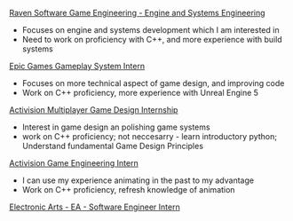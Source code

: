 [Raven Software Game Engineering - Engine and Systems Engineering](https://careers.ravensoftware.com/job/R025908/2026-US-Summer-Internships-Game-Engineering)
* Focuses on engine and systems development which I am interested in
* Need to work on proficiency with C++, and more experience with build systems

[Epic Games Gameplay System Intern](https://www.epicgames.com/site/en-US/careers/jobs/5686204004)
* Focuses on more technical aspect of game design, and improving code
* Work on C++ proficiency, more experience with Unreal Engine 5

[Activision Multiplayer Game Design Internship](https://careers.activision.com/job/R025957/2026-US-Summer-Internships-Game-Design)
* Interest in game design an polishing game systems
* work on C++ proficiency; not neccesarry - learn introductory python; Understand fundamental Game Design Principles

[Activision Game Engineering Intern](https://careers.activision.com/job/R025908/2026-US-Summer-Internships-Game-Engineering)
* I can use my experience animating in the past to my advantage
* Work on C++ proficiency, refresh knowledge of animation

[Electronic Arts - EA - Software Engineer Intern](https://www.indeed.com/viewjob?jk=4d69a685307a7553&from=shareddesktop_copy)
